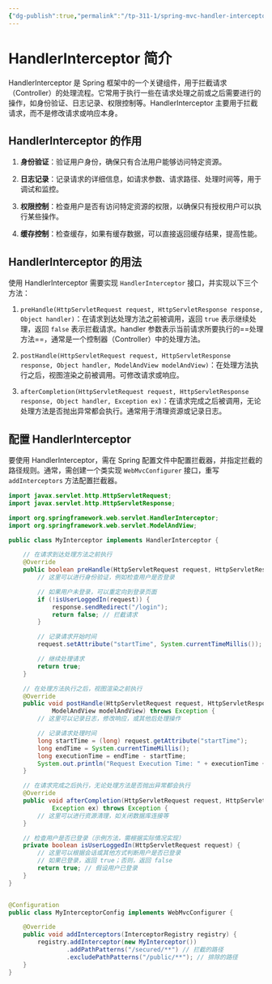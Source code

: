 ```yaml
---
{"dg-publish":true,"permalink":"/tp-311-1/spring-mvc-handler-interceptor/","dgPassFrontmatter":true,"created":"2023-09-05T09:31:32.209+08:00","updated":"2024-06-01T10:50:03.181+08:00"}
---
```


# HandlerInterceptor 简介

HandlerInterceptor 是 Spring 框架中的一个关键组件，用于拦截请求（Controller）的处理流程。它常用于执行一些在请求处理之前或之后需要进行的操作，如身份验证、日志记录、权限控制等。HandlerInterceptor 主要用于拦截请求，而不是修改请求或响应本身。

## HandlerInterceptor 的作用

1. **身份验证**：验证用户身份，确保只有合法用户能够访问特定资源。

2. **日志记录**：记录请求的详细信息，如请求参数、请求路径、处理时间等，用于调试和监控。

3. **权限控制**：检查用户是否有访问特定资源的权限，以确保只有授权用户可以执行某些操作。

4. **缓存控制**：检查缓存，如果有缓存数据，可以直接返回缓存结果，提高性能。

## HandlerInterceptor 的用法

使用 HandlerInterceptor 需要实现 `HandlerInterceptor` 接口，并实现以下三个方法：

1. `preHandle(HttpServletRequest request, HttpServletResponse response, Object handler)`：在请求到达处理方法之前被调用，返回 `true` 表示继续处理，返回 `false` 表示拦截请求。handler 参数表示当前请求所要执行的==处理方法==，通常是一个控制器（Controller）中的处理方法。

2. `postHandle(HttpServletRequest request, HttpServletResponse response, Object handler, ModelAndView modelAndView)`：在处理方法执行之后，视图渲染之前被调用。可修改请求或响应。

3. `afterCompletion(HttpServletRequest request, HttpServletResponse response, Object handler, Exception ex)`：在请求完成之后被调用，无论处理方法是否抛出异常都会执行。通常用于清理资源或记录日志。

## 配置 HandlerInterceptor

要使用 HandlerInterceptor，需在 Spring 配置文件中配置拦截器，并指定拦截的路径规则。通常，需创建一个类实现 `WebMvcConfigurer` 接口，重写 `addInterceptors` 方法配置拦截器。

```java
import javax.servlet.http.HttpServletRequest;
import javax.servlet.http.HttpServletResponse;

import org.springframework.web.servlet.HandlerInterceptor;
import org.springframework.web.servlet.ModelAndView;

public class MyInterceptor implements HandlerInterceptor {

    // 在请求到达处理方法之前执行
    @Override
    public boolean preHandle(HttpServletRequest request, HttpServletResponse response, Object handler) throws Exception {
        // 这里可以进行身份验证，例如检查用户是否登录

        // 如果用户未登录，可以重定向到登录页面
        if (!isUserLoggedIn(request)) {
            response.sendRedirect("/login");
            return false; // 拦截请求
        }

        // 记录请求开始时间
        request.setAttribute("startTime", System.currentTimeMillis());

        // 继续处理请求
        return true;
    }

    // 在处理方法执行之后，视图渲染之前执行
    @Override
    public void postHandle(HttpServletRequest request, HttpServletResponse response, Object handler,
            ModelAndView modelAndView) throws Exception {
        // 这里可以记录日志，修改响应，或其他后处理操作

        // 记录请求处理时间
        long startTime = (long) request.getAttribute("startTime");
        long endTime = System.currentTimeMillis();
        long executionTime = endTime - startTime;
        System.out.println("Request Execution Time: " + executionTime + " ms");
    }

    // 在请求完成之后执行，无论处理方法是否抛出异常都会执行
    @Override
    public void afterCompletion(HttpServletRequest request, HttpServletResponse response, Object handler,
            Exception ex) throws Exception {
        // 这里可以进行资源清理，如关闭数据库连接等
    }

    // 检查用户是否已登录（示例方法，需根据实际情况实现）
    private boolean isUserLoggedIn(HttpServletRequest request) {
        // 这里可以根据会话或其他方式判断用户是否已登录
        // 如果已登录，返回 true；否则，返回 false
        return true; // 假设用户已登录
    }
}


@Configuration
public class MyInterceptorConfig implements WebMvcConfigurer {

    @Override
    public void addInterceptors(InterceptorRegistry registry) {
        registry.addInterceptor(new MyInterceptor())
                .addPathPatterns("/secured/**") // 拦截的路径
                .excludePathPatterns("/public/**"); // 排除的路径
    }
}
```
